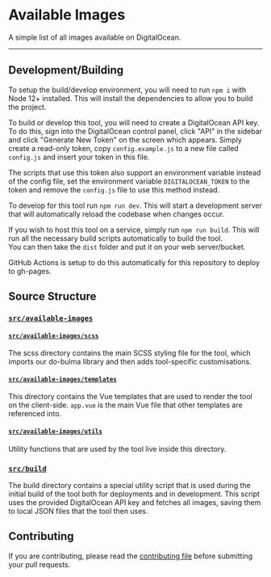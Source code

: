 # Available Images

A simple list of all images available on DigitalOcean.

---

## Development/Building

To setup the build/develop environment, you will need to run `npm i` with Node 12+ installed. This will install the
 dependencies to allow you to build the project.
 
To build or develop this tool, you will need to create a DigitalOcean API key. To do this, sign into the DigitalOcean
 control panel, click "API" in the sidebar and click "Generate New Token" on the screen which appears. Simply create a
 read-only token, copy `config.example.js` to a new file called `config.js` and insert your token in this file.

The scripts that use this token also support an environment variable instead of the config file, set the environment
 variable `DIGITALOCEAN_TOKEN` to the token and remove the `config.js` file to use this method instead.

To develop for this tool run `npm run dev`.
This will start a development server that will automatically reload the codebase when changes occur.

If you wish to host this tool on a service, simply run `npm run build`. This will run all the necessary build scripts
 automatically to build the tool.\
You can then take the `dist` folder and put it on your web server/bucket.

GitHub Actions is setup to do this automatically for this repository to deploy to gh-pages.

## Source Structure

### [`src/available-images`](./src/available-images)

#### [`src/available-images/scss`](./src/available-images/scss)

The scss directory contains the main SCSS styling file for the tool, which imports our do-bulma library and then adds
 tool-specific customisations.

#### [`src/available-images/templates`](./src/available-images/templates)

This directory contains the Vue templates that are used to render the tool on the client-side.
`app.vue` is the main Vue file that other templates are referenced into.

#### [`src/available-images/utils`](./src/available-images/utils)

Utility functions that are used by the tool live inside this directory.

### [`src/build`](./src/build)

The build directory contains a special utility script that is used during the initial build of the tool both for
 deployments and in development. This script uses the provided DigitalOcean API key and fetches all images,
 saving them to local JSON files that the tool then uses.

## Contributing

If you are contributing, please read the [contributing file](CONTRIBUTING.md) before submitting your pull requests.

